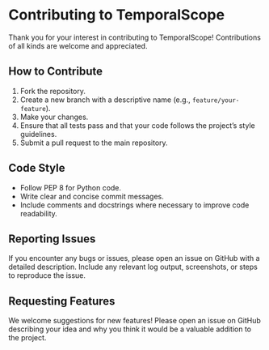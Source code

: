 # Contributing to TemporalScope

Thank you for your interest in contributing to TemporalScope! Contributions of all kinds are welcome and appreciated.

## How to Contribute

1. Fork the repository.
2. Create a new branch with a descriptive name (e.g., `feature/your-feature`).
3. Make your changes.
4. Ensure that all tests pass and that your code follows the project’s style guidelines.
5. Submit a pull request to the main repository.

## Code Style

- Follow PEP 8 for Python code.
- Write clear and concise commit messages.
- Include comments and docstrings where necessary to improve code readability.

## Reporting Issues

If you encounter any bugs or issues, please open an issue on GitHub with a detailed description. Include any relevant log output, screenshots, or steps to reproduce the issue.

## Requesting Features

We welcome suggestions for new features! Please open an issue on GitHub describing your idea and why you think it would be a valuable addition to the project.
